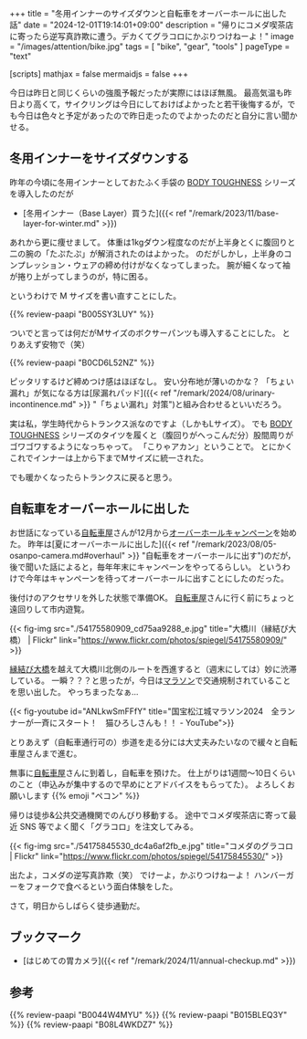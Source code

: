 +++
title = "冬用インナーのサイズダウンと自転車をオーバーホールに出した話"
date =  "2024-12-01T19:14:01+09:00"
description = "帰りにコメダ喫茶店に寄ったら逆写真詐欺に遭う。デカくてグラコロにかぶりつけねーよ！"
image = "/images/attention/bike.jpg"
tags = [ "bike", "gear", "tools" ]
pageType = "text"

[scripts]
  mathjax = false
  mermaidjs = false
+++

今日は昨日と同じくらいの強風予報だったが実際にはほぼ無風。
最高気温も昨日より高くて，サイクリングは今日にしておけばよかったと若干後悔するが，でも今日は色々と予定があったので昨日走ったのでよかったのだと自分に言い聞かせる。

## 冬用インナーをサイズダウンする

昨年の今頃に冬用インナーとしておたふく手袋の [BODY TOUGHNESS] シリーズを導入したのだが

- [冬用インナー（Base Layer）買うた]({{< ref "/remark/2023/11/base-layer-for-winter.md" >}})

あれから更に痩せまして。
体重は1kgダウン程度なのだが上半身とくに腹回りと二の腕の「たぷたぷ」が解消されたのはよかった。
のだがしかし，上半身のコンプレッション・ウェアの締め付けがなくなってしまった。
腕が細くなって袖が捲り上がってしまうのが，特に困る。

というわけで M サイズを書い直すことにした。

{{% review-paapi "B005SY3LUY" %}} <!-- インナー base layer 上 Mサイズ -->

ついでと言っては何だがMサイズのボクサーパンツも導入することにした。
とりあえず安物で（笑）

{{% review-paapi "B0CD6L52NZ" %}} <!-- ボクサーパンツ Mサイズ -->

ピッタリするけど締めつけ感はほぼなし。
安い分布地が薄いのかな？ 「ちょい漏れ」が気になる方は[尿漏れパッド]({{< ref "/remark/2024/08/urinary-incontinence.md" >}} "「ちょい漏れ」対策")と組み合わせるといいだろう。

実は私，学生時代からトランクス派なのですよ（しかもLサイズ）。
でも [BODY TOUGHNESS] シリーズのタイツを履くと（腹回りがへっこんだ分）股間周りがゴワゴワするようになっちゃって。
「こりゃアカン」ということで。
とにかくこれでインナーは上から下までMサイズに統一された。

でも暖かくなったらトランクスに戻ると思う。

## 自転車をオーバーホールに出した

お世話になっている[自転車屋]さんが12月から[オーバーホールキャンペーン](https://giant-store.jp/matsue/bike/15534/ "【期間限定】オーバーホール✨キャンペーン ｜ ジャイアントストア松江")を始めた。
昨年は[夏にオーバーホールに出した]({{< ref "/remark/2023/08/05-osanpo-camera.md#overhaul" >}} "自転車をオーバーホールに出す")のだが，後で聞いた話によると，毎年年末にキャンペーンをやってるらしい。
というわけで今年はキャンペーンを待ってオーバーホールに出すことにしたのだった。

後付けのアクセサリを外した状態で準備OK。
[自転車屋]さんに行く前にちょっと遠回りして市内遊覧。

{{< fig-img src="./54175580909_cd75aa9288_e.jpg" title="大橋川（縁結び大橋） | Flickr" link="https://www.flickr.com/photos/spiegel/54175580909/" >}}

[縁結び大橋]を越えて大橋川北側のルートを西進すると（週末にしては）妙に渋滞している。
一瞬？？？と思ったが，今日は[マラソン](https://www.matsuejo-marathon.jp/ "【公式サイト】国宝松江城マラソン 2024 | 12.1(日) 開催")で交通規制されていることを思い出した。
やっちまったなぁ...

{{< fig-youtube id="ANLkwSmFFfY" title="国宝松江城マラソン2024　全ランナーが一斉にスタート！　猫ひろしさんも！！ - YouTube">}}

とりあえず（自転車通行可の）歩道を走る分には大丈夫みたいなので緩々と自転車屋さんまで進む。

無事に[自転車屋]さんに到着し，自転車を預けた。
仕上がりは1週間〜10日くらいのこと（申込みが集中するので早めにとアドバイスをもらってた）。
よろしくお願いします {{% emoji "ペコン" %}}

帰りは徒歩&公共交通機関でのんびり移動する。
途中でコメダ喫茶店に寄って最近 SNS 等でよく聞く「グラコロ」を注文してみる。

{{< fig-img src="./54175845530_dc4a6af2fb_e.jpg" title="コメダのグラコロ | Flickr" link="https://www.flickr.com/photos/spiegel/54175845530/" >}}

出たよ，コメダの逆写真詐欺（笑） でけーよ，かぶりつけねーよ！ ハンバーガーをフォークで食べるという面白体験をした。

さて，明日からしばらく徒歩通勤だ。

## ブックマーク

- [はじめての胃カメラ]({{< ref "/remark/2024/11/annual-checkup.md" >}})

[BODY TOUGHNESS]: https://body-toughness.jp/ "BODY TOUGHNESS（ボディタフネス）公式 | BODY TOUGHNESS（ボディタフネス）公式サイトです。ワーク、スポーツシーンなど、常に厳しい環境下で最大限のパフォーマンスを発揮し続けるスペシャリスト達が求めるインナーウェアシリーズ。"
[自転車屋]: https://giant-store.jp/matsue/ "ジャイアントストア松江 ｜ ジャイアントストア松江の情報を発信しています。"
[縁結び大橋]: https://maps.app.goo.gl/xC1JbXcbhCGofJR36

## 参考

{{% review-paapi "B0044W4MYU" %}} <!-- インナー base layer 下 タイツ Mサイズ -->
{{% review-paapi "B015BLEQ3Y" %}} <!-- 尿漏れパッド B-lock インナーシート 30 -->
{{% review-paapi "B08L4WKDZ7" %}} <!-- PowerShot ZOOM -->

